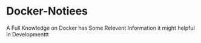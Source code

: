# Docker-Notiees
A Full Knowledge on Docker has Some Relevent Information it might helpful in Developmenttt
